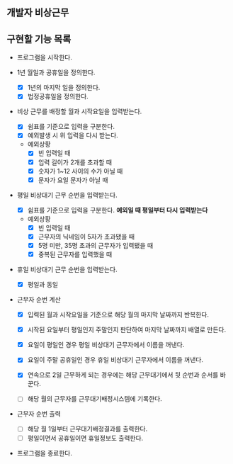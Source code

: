## 개발자 비상근무

## 구현할 기능 목록

- 프로그램을 시작한다.

- 1년 월일과 공휴일을 정의한다.
  - [x] 1년의 마지막 일을 정의한다.
  - [x] 법정공휴일을 정의한다.

- 비상 근무를 배정할 월과 시작요일을 입력받는다.
  - [x] 쉼표를 기준으로 입력을 구분한다.
  - [x] 예외발생 시 위 입력을 다시 받는다.
  
  - 예외상황 
    - [x] 빈 입력일 때
    - [x] 입력 길이가 2개를 초과할 때
    - [x] 숫자가 1~12 사이의 수가 아닐 때
    - [x] 문자가 요일 문자가 아닐 때

- 평일 비상대기 근무 순번을 입력받는다.
  - [x] 쉼표를 기준으로 입력을 구분한다.
  **예외일 때 평일부터 다시 입력받는다**
  - 예외상황
    - [x] 빈 입력일 때
    - [x] 근무자의 닉네임이 5자가 초과됐을 때
    - [x] 5명 미만, 35명 초과의 근무자가 입력됐을 때
    - [x] 중복된 근무자를 입력했을 때

- 휴일 비상대기 근무 순번을 입력받는다.
  - [x] 평일과 동일

- 근무자 순번 계산
  - [x] 입력된 월과 시작요일을 기준으로 해당 월의 마지막 날짜까지 반복한다.
  - [x] 시작된 요일부터 평일인지 주말인지 판단하여 마지막 날짜까지 배열로 만든다.
  
  - [x] 요일이 평일인 경우 평일 비상대기 근무자에서 이름을 꺼낸다.
  - [x] 요일이 주말 공휴일인 경우 휴일 비상대기 근무자에서 이름을 꺼낸다.

  - [x] 연속으로 2일 근무하게 되는 경우에는 해당 근무대기에서 뒷 순번과 순서를 바꾼다.

  - [ ] 해당 월의 근무자를 근무대기배정시스템에 기록한다.

- 근무자 순번 출력
  - [ ] 해당 월 1일부터 근무대기배정결과를 출력한다.
  - [ ] 평일이면서 공휴일이면 휴일정보도 출력한다.

- 프로그램을 종료한다.

